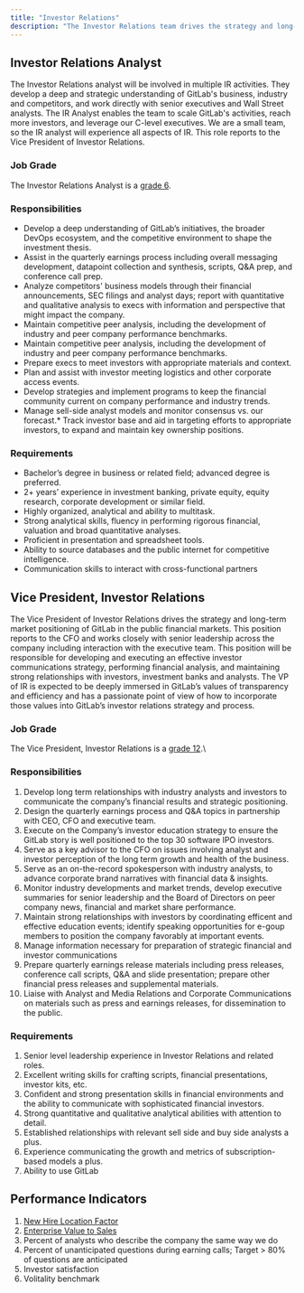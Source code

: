 ```yaml
---
title: "Investor Relations"
description: "The Investor Relations team drives the strategy and long-term market positioning of GitLab in the public financial markets."
---
```


## Investor Relations Analyst

The Investor Relations analyst will be involved in multiple IR activities. They develop a deep and strategic understanding of GitLab's business, industry and competitors, and work directly with senior executives and Wall Street analysts. The IR Analyst enables the team to scale GitLab's activities, reach more investors, and leverage our C-level executives. We are a small team, so the IR analyst will experience all aspects of IR.  This role reports to the Vice President of Investor Relations.

### Job Grade

The Investor Relations Analyst is a [grade 6](/handbook/total-rewards/compensation/compensation-calculator/#gitlab-job-grades).

### Responsibilities

- Develop a deep understanding of GitLab’s initiatives, the broader DevOps ecosystem, and the competitive environment to shape the investment thesis.
- Assist in the quarterly earnings process including overall messaging development, datapoint collection and synthesis, scripts, Q&A prep, and conference call prep.
- Analyze competitors' business models through their financial announcements, SEC filings and analyst days; report with quantitative and qualitative analysis to execs with information and perspective that might impact the company.
- Maintain competitive peer analysis, including the development of industry and peer company performance benchmarks.
- Maintain competitive peer analysis, including the development of industry and peer company performance benchmarks.
- Prepare execs to meet investors with appropriate materials and context.
- Plan and assist with investor meeting logistics and other corporate access events.
- Develop strategies and implement programs to keep the financial community current on company performance and industry trends.
- Manage sell-side analyst models and monitor consensus vs. our forecast.* Track investor base and aid in targeting efforts to appropriate investors, to expand and maintain key ownership positions.

### Requirements

- Bachelor’s degree in business or related field; advanced degree is preferred.
- 2+ years’ experience in investment banking, private equity, equity research, corporate development or similar field.
- Highly organized, analytical and ability to multitask.
- Strong analytical skills, fluency in performing rigorous financial, valuation and broad quantitative analyses.
- Proficient in presentation and spreadsheet tools.
- Ability to source databases and the public internet for competitive intelligence.
- Communication skills to interact with cross-functional partners

## Vice President, Investor Relations

The Vice President of Investor Relations drives the strategy and long-term market positioning of GitLab in the public financial markets. This position reports to the CFO and works closely with senior leadership across the company including interaction with the executive team. This position will be responsible for developing and executing an effective investor communications strategy, performing financial analysis, and maintaining strong relationships with investors, investment banks and analysts. The VP of IR is expected to be deeply immersed in GitLab’s values of transparency and efficiency and has a passionate point of view of how to incorporate those values into GitLab’s investor relations strategy and process.

### Job Grade

The Vice President, Investor Relations is a [grade 12](/handbook/total-rewards/compensation/compensation-calculator/#gitlab-job-grades).\

### Responsibilities

1. Develop long term relationships with industry analysts and investors to communicate the company’s financial results and strategic positioning.
1. Design the quarterly earnings process and Q&A topics in partnership with CEO, CFO and executive team.
1. Execute on the Company’s investor education strategy to ensure the GitLab story is well positioned to the top 30 software IPO investors.
1. Serve as a key advisor to the CFO on issues involving analyst and investor perception of the long term growth and health of the business.
1. Serve as an on-the-record spokesperson with industry analysts, to advance corporate brand narratives with financial data & insights.
1. Monitor industry developments and market trends, develop executive summaries for senior leadership and the Board of Directors on peer company news, financial and market share performance.
1. Maintain strong relationships with investors by coordinating efficent and effective education events; identify speaking opportunities for e-goup members to position the company favorably at important events.
1. Manage information necessary for preparation of strategic financial and investor communications
1. Prepare quarterly earnings release materials including press releases, conference call scripts, Q&A and slide presentation; prepare other financial press releases and supplemental materials.
1. Liaise with Analyst and Media Relations and Corporate Communications on materials such as press and earnings releases, for dissemination to the public.

### Requirements

1. Senior level leadership experience in Investor Relations and related roles.
1. Excellent writing skills for crafting scripts, financial presentations, investor kits, etc.
1. Confident and strong presentation skills in financial environments and the ability to communicate with sophisticated financial investors.
1. Strong quantitative and qualitative analytical abilities with attention to detail.
1. Established relationships with relevant sell side and buy side analysts a plus.
1. Experience communicating the growth and metrics of subscription-based models a plus.
1. Ability to use GitLab

## Performance Indicators

1. [New Hire Location Factor](/#new-hire-location-factor)
1. [Enterprise Value to Sales](/handbook/finance/investor-relations/#enterprise-value-to-sales)
1. Percent of analysts who describe the company the same way we do
1. Percent of unanticipated questions during earning calls; Target > 80% of questions are anticipated
1. Investor satisfaction
1. Volitality benchmark
